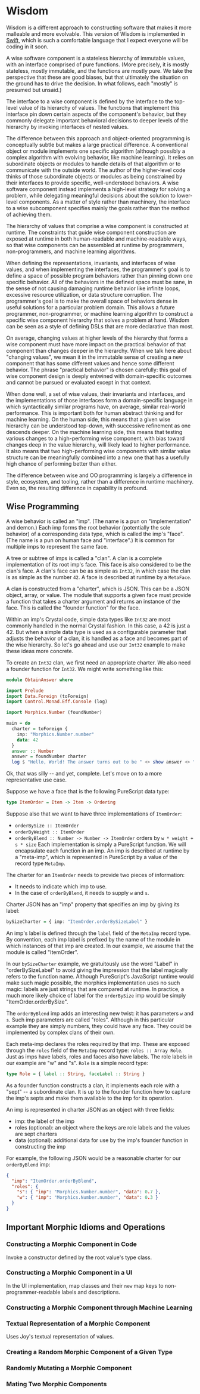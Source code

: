 # Wisdom

Wisdom is a different approach to constructing software that makes it more malleable and more
evolvable. This version of Wisdom is implemented in [Swift](http://swift.org), which is such a comfortable
language that I expect everyone will be coding in it soon.

A wise software component is a stateless hierarchy of immutable values, with an
interface comprised of pure functions. (More precisely, it is mostly stateless, mostly immutable,
and the functions are mostly pure. We take the perspective that these are good biases, but that ultimately 
the situation on the ground has to drive the decision. In what follows, each "mostly" is presumed but unsaid.)

The interface to a wise component is defined by the interface to the top-level value of its
hierarchy of values. The functions that implement this interface pin down certain aspects of the 
component's behavior, but they commonly delegate important behavioral decisions to deeper levels 
of the hierarchy by invoking interfaces of nested values.

The difference between this approach and object-oriented programming is conceptually subtle
but makes a large practical difference. A conventional object or module implements one specific
algorithm (although possibly a complex algorithm with evolving behavior, like machine learning). 
It relies on subordinate objects or modules to handle details of that algorithm or to communicate with 
the outside world. The author of the higher-level code thinks of those subordinate objects or modules 
as being constrained by their interfaces to provide specific, well-understood behaviors. A wise software 
component instead implements a high-level strategy for solving a problem, while delegating meaningful 
decisions about the solution to lower-level components. As a matter of style rather than machinery, 
the interface to a wise subcomponent specifies mainly the goals rather than the method of achieving them.

The hierarchy of values that comprise a wise component is constructed at runtime. The
constraints that guide wise component construction are exposed at runtime in both human-readable
and machine-readable ways, so that wise components can be assembled at runtime by programmers,
non-programmers, and machine learning algorithms.

When defining the representations, invariants, and interfaces of wise values, and when
implementing the interfaces, the programmer's goal is to define a space of possible program 
behaviors rather than pinning down one specific behavior.  All of the behaviors in the defined space 
must be sane, in the sense of not causing damaging runtime behavior like infinite loops, 
excessive resource utilization, or data structure corruption. 
The programmer's goal is to make the overall space of behaviors dense in useful
solutions for a particular problem domain. This allows a future programmer, non-programmer, or
machine learning algorithm to construct a specific wise component hierarchy that solves a problem
at hand. Wisdom can be seen as a style of defining DSLs that are more declarative than most.

On average, changing values at higher levels of the hierarchy that forms a wise component 
must have more impact on the practical behavior of that component than changes deeper in the hierarchy.
When we talk here about "changing values", we mean it in the immutable sense of creating a new
component that has some different values and hence some different behavior.
The phrase "practical behavior" is chosen carefully: this goal of wise component design 
is deeply entwined with domain-specific outcomes and cannot be pursued or evaluated except in
that context. 

When done well, a set of wise values, their invariants and interfaces, and the implementations
of those interfaces form a domain-specific language in which syntactically similar programs have, 
on average, similar real-world performance. This is important both for human abstract thinking and 
for machine learning. On the human side, this means that a given wise hierarchy can be understood 
top-down, with successive refinement as one descends deeper. On the machine learning side, this means
that testing various changes to a high-performing wise component, with  bias toward changes deep
in the value hierarchy, will likely lead to higher performance. It also means that two high-performing 
wise components with similar value structure can be meaningfully combined into a new one that has a 
usefully high chance of performing better than either. 

The difference between wise and OO programming is largely a
difference in style, ecosystem, and tooling, rather than a difference in runtime machinery. Even so,
the resulting difference in capability is profound.

## Wise Programming

A wise behavior is called an "imp". (The name is a pun on "implementation"
and demon.) Each imp forms the root behavior (potentially the sole behavior) of
a corresponding data type, which is called the imp's "face". (The name is a pun on human
face and "interface".) It is common for multiple imps to represent the same face.

A tree or subtree of imps is called a "clan". A clan is a complete implementation
of its root imp's face. This face is also considered to be the clan's face.
A clan's face can be as simple as `Int32`, in which case the clan is as simple as
the number `42`. A face is described at runtime by a `MetaFace`.

A clan is constructed from a "charter", which is JSON. This can be a JSON object,
array, or value. The module that
supports a given face must provide a function that takes a charter argument
and returns an instance of the face. This is called the "founder function" for
the face.

Within an imp's Crystal code, simple data types like `Int32` are
most commonly handled in the normal Crystal fashion. In this case, a 42 is just a 42.
But when a simple data type is used as a configurable parameter that adjusts the behavior
of a clan, it is handled as a face and becomes part of the wise hierarchy.
So let's go ahead and use our `Int32` example to make these ideas more concrete.

To create an `Int32` clan, we first need an appropriate charter.
We also need a founder function for `Int32`. We might write something like this:

```PureScript
module ObtainAnswer where

import Prelude
import Data.Foreign (toForeign)
import Control.Monad.Eff.Console (log)

import Morphics.Number (foundNumber)

main = do
  charter = toForeign {
    imp: "Morphics.Number.number"
    data: 42
  }
  answer :: Number
  answer = foundNumber charter
  log $ "Hello, World! The answer turns out to be " <> show answer <> "."
```

Ok, that was silly -- and yet, complete. Let's move on to a more representative use case.

Suppose we have a face that is the following PureScript data type:

```PureScript
type ItemOrder = Item -> Item -> Ordering
```

Suppose also that we want to have three implementations of `ItemOrder`:
* `orderBySize :: ItemOrder`
* `orderByWeight :: ItemOrder`
* `orderByBlend :: Number -> Number -> ItemOrder` orders by `w * weight + s * size`
Each implementation is simply a PureScript function. We will encapsulate each function
in an imp. An imp is described at runtime by a "meta-imp", which is represented
in PureScript by a value of the record type `MetaImp`.

The charter for an `ItemOrder` needs to provide two pieces of information:
* It needs to indicate which imp to use.
* In the case of `orderByBlend`, it needs to supply `w` and `s`.

Charter JSON has an "imp" property that specifies an imp by giving its label:
```PureScript
bySizeCharter = { imp: "ItemOrder.orderBySizeLabel" }
```

An imp's label is defined through the `label` field of the `MetaImp` record type.
By convention, each imp label is prefixed by the name of the
module in which instances of that imp are created. In our example, we assume that the
module is called "ItemOrder".

In our `bySizeCharter` example, we gratuitously use the word "Label" in "orderBySizeLabel"
to avoid giving the impression that the label magically refers to the function name.
Although PureScript's JavaScript runtime would make such magic possible, the morphics
implementation uses no such magic: labels are just strings that are compared at runtime.
In practice, a much more likely choice of label for the `orderBySize` imp would be
simply "ItemOrder.orderBySize".

The `orderByBlend` imp adds an interesting new twist: it has parameters `w` and `s`.
Such imp parameters are called "roles". Although in this particular example they
are simply numbers, they could have any face. They could be implemented by complex
clans of their own.

Each meta-imp declares the roles required by that imp. These are exposed through the
`roles` field of the `MetaImp` record type: `roles :: Array Role`. Just as imps have labels, roles and faces
also have labels. The role labels in our example are "w" and "s". `Role` is a simple record type:
```PureScript
type Role = { label :: String, faceLabel :: String }
```

As a founder function constructs a clan, it implements each role with a "sept" -- a subordinate clan.
It is up to the founder function how to capture the imp's septs and make them available
to the imp for its operation.

An imp is represented in charter JSON as an object with three fields:
* imp: the label of the imp
* roles (optional): an object where the keys are role labels and the values are sept charters
* data (optional): additional data for use by the imp's founder function in constructing the imp

For example, the following JSON would be a reasonable charter for our `orderByBlend` imp:
```JSON
{
  "imp": "ItemOrder.orderByBlend",
  "roles": {
    "s": { "imp": "Morphics.Number.number", "data": 0.7 },
    "w": { "imp": "Morphics.Number.number", "data": 0.3 }
  }
}
```


## Important Morphic Idioms and Operations

### Constructing a Morphic Component in Code

Invoke a constructor defined by the root value's type class.

### Constructing a Morphic Component in a UI

In the UI implementation, map classes and their `new` map keys to non-programmer-readable
labels and descriptions.

### Constructing a Morphic Component through Machine Learning

### Textual Representation of a Morphic Component

Uses Joy's textual representation of values.

### Creating a Random Morphic Component of a Given Type

### Randomly Mutating a Morphic Component

### Mating Two Morphic Components



